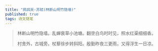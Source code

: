 ```yaml
---
title: "鹧鸪天-苏轼(林断山明竹隐墙)"
published: true
tags: 诗文随笔
---
```


> 林断山明竹隐墙。乱蝉衰草小池塘。翻空白鸟时时见，照水红渠细细香。
> 
> 村舍外，古城旁。杖藜徐步转斜阳。殷勤昨夜三更雨，又得浮生一日凉。
